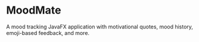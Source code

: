 # MoodMate
A mood tracking JavaFX application with motivational quotes, mood history, emoji-based feedback, and more.
